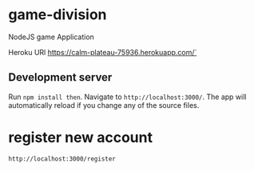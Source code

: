 # game-division
NodeJS game Application

Heroku URl https://calm-plateau-75936.herokuapp.com/`

## Development server

Run `npm install then`. Navigate to `http://localhost:3000/`. The app will automatically reload if you change any of the source files.
# register new account
`http://localhost:3000/register`
